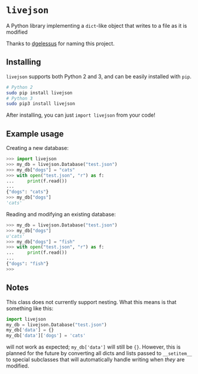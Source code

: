 # `livejson`
A Python library implementing a `dict`-like object that writes to a file as it is modified

Thanks to [dgelessus](https://github.com/dgelessus) for naming this project.

## Installing
`livejson` supports both Python 2 and 3, and can be easily installed with `pip`.
```bash
# Python 2
sudo pip install livejson
# Python 3
sudo pip3 install livejson
```
After installing, you can just `import livejson` from your code!

## Example usage
Creating a new database:
```python
>>> import livejson
>>> my_db = livejson.Database("test.json")
>>> my_db["dogs"] = "cats"
>>> with open("test.json", "r") as f:
...     print(f.read())
...
{"dogs": "cats"}
>>> my_db["dogs"]
'cats'
```
Reading and modifying an existing database:
```python
>>> my_db = livejson.Database("test.json")
>>> my_db["dogs"]
u'cats'
>>> my_db["dogs"] = "fish"
>>> with open("test.json", "r") as f:
...     print(f.read())
...
{"dogs": "fish"}
>>>
```
## Notes
This class does not currently support nesting. What this means is that something like this:
```python
import livejson
my_db = livejson.Database("test.json")
my_db['data'] = {}
my_db['data']['dogs'] = 'cats'
```
will not work as expected; `my_db['data']` will still be `{}`. However, this is planned for the future by converting all dicts and lists passed to `__setitem__` to special subclasses that will automatically handle writing when *they* are modified.
